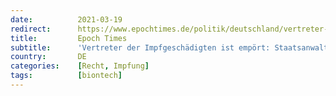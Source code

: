 ```yaml
---
date:          2021-03-19
redirect:      https://www.epochtimes.de/politik/deutschland/vertreter-der-impfgeschaedigten-ist-empoert-staatsanwalt-weist-53-seitige-strafanzeige-zurueck-a3472049.html
title:         Epoch Times
subtitle:      'Vertreter der Impfgeschädigten ist empört: Staatsanwalt weist 53-seitige Strafanzeige zurück'
country:       DE
categories:    [Recht, Impfung]
tags:          [biontech]
---
```

